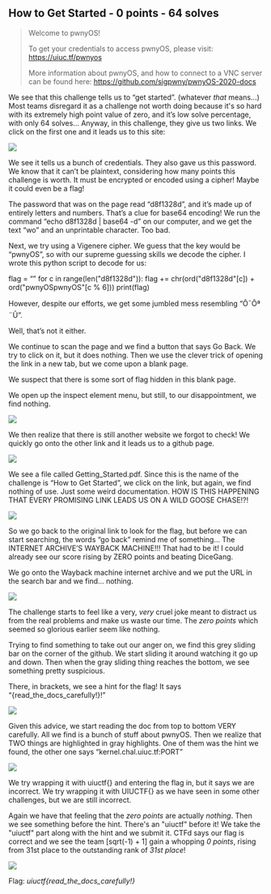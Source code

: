 ## How to Get Started - 0 points - 64 solves

>Welcome to pwnyOS!
>
>To get your credentials to access pwnyOS, please visit: https://uiuc.tf/pwnyos
>
>More information about pwnyOS, and how to connect to a VNC server can be found here: https://github.com/sigpwny/pwnyOS-2020-docs

We see that this challenge tells us to “get started”. (whatever *that* means...)  Most teams disregard it as a challenge not worth doing because it's so hard with its extremely high point value of zero, and it’s low solve percentage, with only 64 solves... Anyway, in this challenge, they give us two links. We click on the first one and it leads us to this site:

![](https://raw.githubusercontent.com/matdaneth/uiuctf-writeups/master/Images/how_to_get_started/writeups31.PNG)

We see it tells us a bunch of credentials. They also gave us this password. We know that it can’t be plaintext, considering how many points this challenge is worth. It must be encrypted or encoded using a cipher! Maybe it could even be a flag!

The password that was on the page read  “d8f1328d”, and it’s made up of entirely letters and numbers. That’s a clue for base64 encoding! We run the command “echo d8f1328d | base64 -d” on our computer, and we get the text “wo” and an unprintable character. Too bad.

Next, we try using a Vigenere cipher. We guess that the key would be “pwnyOS”, so with our supreme guessing skills we decode the cipher. I wrote this python script to decode for us:

   flag = “”
   for c in range(len("d8f1328d")):
	flag += chr(ord("d8f1328d"[c]) + ord("pwnyOSpwnyOS"[c % 6]))
   print(flag)

However, despite our efforts, we get some jumbled mess resembling “Ô¯Ôª¨Û”.

Well, that’s not it either.

We continue to scan the page and we find a button that says Go Back. We try to click on it, but it does nothing. Then we use the clever trick of opening the link in a new tab, but we come upon a blank page. 

We suspect that there is some sort of flag hidden in this blank page.

We open up the inspect element menu, but still, to our disappointment, we find nothing. 

![](https://raw.githubusercontent.com/matdaneth/uiuctf-writeups/master/Images/how_to_get_started/writeups33.PNG)

We then realize that there is still another website we forgot to check! We quickly go onto the other link and it leads us to a github page.

![](https://raw.githubusercontent.com/matdaneth/uiuctf-writeups/master/Images/how_to_get_started/writeups34.PNG)


We see a file called Getting_Started.pdf. Since this is the name of the challenge is “How to Get Started”, we click on the link, but again, we find nothing of use. Just some weird documentation. HOW IS THIS HAPPENING THAT EVERY PROMISING LINK LEADS US ON A WILD GOOSE CHASE!?! 

![](https://raw.githubusercontent.com/matdaneth/uiuctf-writeups/master/Images/how_to_get_started/writeups35.PNG)

So we go back to the original link to look for the flag, but before we can start searching, the words “go back” remind me of something… The INTERNET ARCHIVE’S WAYBACK MACHINE!!! That had to be it! I could already see our score rising by ZERO points and beating DiceGang.

We go onto the Wayback machine internet archive and we put the URL in the search bar and we find… nothing.

![](https://raw.githubusercontent.com/matdaneth/uiuctf-writeups/master/Images/how_to_get_started/writeups36.PNG)

The challenge starts to feel like a very, *very* cruel joke meant to distract us from the real problems and make us waste our time. The *zero points* which seemed so glorious earlier seem like nothing. 

Trying to find something to take out our anger on, we find this grey sliding bar on the corner of the github. We start sliding it around watching it go up and down. Then when the gray sliding thing reaches the bottom, we see something pretty suspicious. 

There, in brackets, we see a hint for the flag! It says “{read_the_docs_carefully!}!”

![](https://raw.githubusercontent.com/matdaneth/uiuctf-writeups/master/Images/how_to_get_started/writeups37.PNG)

Given this advice, we start reading the doc from top to bottom VERY carefully. All we find is a bunch of stuff about pwnyOS. Then we realize that TWO things are highlighted in gray highlights. One of them was the hint we found, the other one says “kernel.chal.uiuc.tf:PORT”

![](https://raw.githubusercontent.com/matdaneth/uiuctf-writeups/master/Images/how_to_get_started/writeups38.PNG)

We try wrapping it with uiuctf{} and entering the flag in, but it says we are incorrect. We try wrapping it with UIUCTF{} as we have seen in some other challenges, but we are still incorrect.

Again we have that feeling that the *zero points* are actually *nothing*. Then we see something before the hint. There's an "uiuctf" before it! We take the "uiuctf" part along with the hint and we submit it. CTFd says our flag is correct and we see the team [sqrt(-1) + 1] gain a whopping *0 points*, rising from 31st place to the outstanding rank of *31st place*!

![](https://raw.githubusercontent.com/matdaneth/uiuctf-writeups/master/Images/how_to_get_started/writeups39.PNG)

Flag: *uiuctf{read_the_docs_carefully!}*
